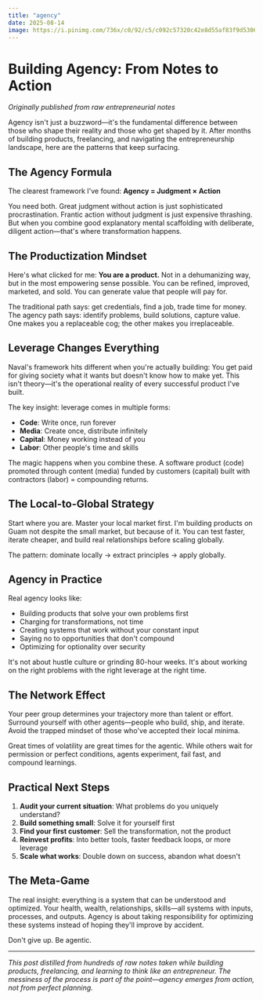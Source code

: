 ```yaml
---
title: "agency"
date: 2025-08-14
image: https://i.pinimg.com/736x/c0/92/c5/c092c57320c42e8d55af83f9d5306314.jpg
---
```


# Building Agency: From Notes to Action

*Originally published from raw entrepreneurial notes*

Agency isn't just a buzzword—it's the fundamental difference between those who shape their reality and those who get shaped by it. After months of building products, freelancing, and navigating the entrepreneurship landscape, here are the patterns that keep surfacing.

## The Agency Formula

The clearest framework I've found: **Agency = Judgment × Action**

You need both. Great judgment without action is just sophisticated procrastination. Frantic action without judgment is just expensive thrashing. But when you combine good explanatory mental scaffolding with deliberate, diligent action—that's where transformation happens.

## The Productization Mindset

Here's what clicked for me: **You are a product.** Not in a dehumanizing way, but in the most empowering sense possible. You can be refined, improved, marketed, and sold. You can generate value that people will pay for.

The traditional path says: get credentials, find a job, trade time for money. The agency path says: identify problems, build solutions, capture value. One makes you a replaceable cog; the other makes you irreplaceable.

## Leverage Changes Everything

Naval's framework hits different when you're actually building: You get paid for giving society what it wants but doesn't know how to make yet. This isn't theory—it's the operational reality of every successful product I've built.

The key insight: leverage comes in multiple forms:
- **Code**: Write once, run forever
- **Media**: Create once, distribute infinitely
- **Capital**: Money working instead of you
- **Labor**: Other people's time and skills

The magic happens when you combine these. A software product (code) promoted through content (media) funded by customers (capital) built with contractors (labor) = compounding returns.

## The Local-to-Global Strategy

Start where you are. Master your local market first. I'm building products on Guam not despite the small market, but because of it. You can test faster, iterate cheaper, and build real relationships before scaling globally.

The pattern: dominate locally → extract principles → apply globally.

## Agency in Practice

Real agency looks like:
- Building products that solve your own problems first
- Charging for transformations, not time
- Creating systems that work without your constant input
- Saying no to opportunities that don't compound
- Optimizing for optionality over security

It's not about hustle culture or grinding 80-hour weeks. It's about working on the right problems with the right leverage at the right time.

## The Network Effect

Your peer group determines your trajectory more than talent or effort. Surround yourself with other agents—people who build, ship, and iterate. Avoid the trapped mindset of those who've accepted their local minima.

Great times of volatility are great times for the agentic. While others wait for permission or perfect conditions, agents experiment, fail fast, and compound learnings.

## Practical Next Steps

1. **Audit your current situation**: What problems do you uniquely understand?
2. **Build something small**: Solve it for yourself first
3. **Find your first customer**: Sell the transformation, not the product
4. **Reinvest profits**: Into better tools, faster feedback loops, or more leverage
5. **Scale what works**: Double down on success, abandon what doesn't

## The Meta-Game

The real insight: everything is a system that can be understood and optimized. Your health, wealth, relationships, skills—all systems with inputs, processes, and outputs. Agency is about taking responsibility for optimizing these systems instead of hoping they'll improve by accident.

Don't give up. Be agentic.

---

*This post distilled from hundreds of raw notes taken while building products, freelancing, and learning to think like an entrepreneur. The messiness of the process is part of the point—agency emerges from action, not from perfect planning.*